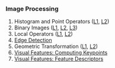 ### Image Processing
1. Histogram and Point Operators ([L1](https://www.youtube.com/watch?v=I9caK2ZKuTc&list=PLgnQpQtFTOGRsi5vzy9PiQpNWHjq-bKN1&index=5), [L2](https://www.youtube.com/watch?v=McMXZO4AZXk&list=PLgnQpQtFTOGRsi5vzy9PiQpNWHjq-bKN1&index=6))
2. Binary Images ([L1](https://www.youtube.com/watch?v=0BFjsjd_P94&list=PLgnQpQtFTOGRsi5vzy9PiQpNWHjq-bKN1&index=7), [L2](https://www.youtube.com/watch?v=IPbYkaUFC4k&list=PLgnQpQtFTOGRsi5vzy9PiQpNWHjq-bKN1&index=8), [L3](https://www.youtube.com/watch?v=oIxE3LfG8Mg&list=PLgnQpQtFTOGRsi5vzy9PiQpNWHjq-bKN1&index=9))
3. Local Operators ([L1](https://www.youtube.com/watch?v=ZRvq3gHcprI&list=PLgnQpQtFTOGRsi5vzy9PiQpNWHjq-bKN1&index=10), [L2](https://www.youtube.com/watch?v=sY3f3mbgMDw&list=PLgnQpQtFTOGRsi5vzy9PiQpNWHjq-bKN1&index=11))
4. [Edge Detection](https://www.youtube.com/watch?v=-541dRKaLRA&list=PLgnQpQtFTOGRsi5vzy9PiQpNWHjq-bKN1&index=12)
5. Geometric Transformation ([L1](https://www.youtube.com/watch?v=Qn9enAA5j38&list=PLgnQpQtFTOGRsi5vzy9PiQpNWHjq-bKN1&index=16), [L2](https://www.youtube.com/watch?v=Zypm4EQ9vvA&list=PLgnQpQtFTOGRsi5vzy9PiQpNWHjq-bKN1&index=17))
9. [Visual Features: Computing Keypoints](https://www.youtube.com/watch?v=nGya59Je4Bs&list=PLgnQpQtFTOGQh_J16IMwDlji18SWQ2PZ6&index=17)
10. [Visual Features: Feature Descriptors](https://www.youtube.com/watch?v=CMolhcwtGAU&list=PLgnQpQtFTOGQh_J16IMwDlji18SWQ2PZ6&index=20)
